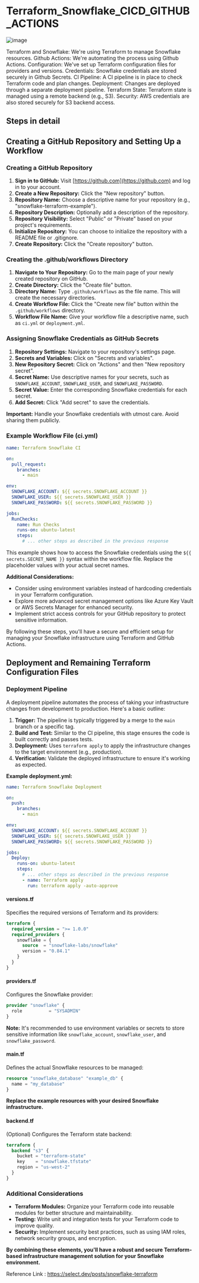 # Terraform_Snowflake_CICD_GITHUB_ACTIONS
![image](https://github.com/user-attachments/assets/c812ad62-a124-4ea0-94b6-098278af64a5)

Terraform and Snowflake: We're using Terraform to manage Snowflake resources.
Github Actions: We're automating the process using Github Actions.
Configuration: We've set up Terraform configuration files for providers and versions.
Credentials: Snowflake credentials are stored securely in Github Secrets.
CI Pipeline: A CI pipeline is in place to check Terraform code and plan changes.
Deployment: Changes are deployed through a separate deployment pipeline.
Terraform State: Terraform state is managed using a remote backend (e.g., S3).
Security: AWS credentials are also stored securely for S3 backend access.


## Steps in detail ## 

## Creating a GitHub Repository and Setting Up a Workflow

### Creating a GitHub Repository
1. **Sign in to GitHub:** Visit [https://github.com](https://github.com) and log in to your account.
2. **Create a New Repository:** Click the "New repository" button.
3. **Repository Name:** Choose a descriptive name for your repository (e.g., "snowflake-terraform-example").
4. **Repository Description:** Optionally add a description of the repository.
5. **Repository Visibility:** Select "Public" or "Private" based on your project's requirements.
6. **Initialize Repository:** You can choose to initialize the repository with a README file or .gitignore.
7. **Create Repository:** Click the "Create repository" button.

### Creating the .github/workflows Directory
1. **Navigate to Your Repository:** Go to the main page of your newly created repository on GitHub.
2. **Create Directory:** Click the "Create file" button.
3. **Directory Name:** Type `.github/workflows` as the file name. This will create the necessary directories.
4. **Create Workflow File:** Click the "Create new file" button within the `.github/workflows` directory.
5. **Workflow File Name:** Give your workflow file a descriptive name, such as `ci.yml` or `deployment.yml`.

### Assigning Snowflake Credentials as GitHub Secrets
1. **Repository Settings:** Navigate to your repository's settings page.
2. **Secrets and Variables:** Click on "Secrets and variables".
3. **New Repository Secret:** Click on "Actions" and then "New repository secret".
4. **Secret Name:** Use descriptive names for your secrets, such as `SNOWFLAKE_ACCOUNT`, `SNOWFLAKE_USER`, and `SNOWFLAKE_PASSWORD`.
5. **Secret Value:** Enter the corresponding Snowflake credentials for each secret.
6. **Add Secret:** Click "Add secret" to save the credentials.

**Important:** Handle your Snowflake credentials with utmost care. Avoid sharing them publicly.

### Example Workflow File (ci.yml)
```yaml
name: Terraform Snowflake CI

on:
  pull_request:
    branches:
      - main

env:
  SNOWFLAKE_ACCOUNT: ${{ secrets.SNOWFLAKE_ACCOUNT }}
  SNOWFLAKE_USER: ${{ secrets.SNOWFLAKE_USER }}
  SNOWFLAKE_PASSWORD: ${{ secrets.SNOWFLAKE_PASSWORD }}

jobs:
  RunChecks:
    name: Run Checks
    runs-on: ubuntu-latest
    steps:
      # ... other steps as described in the previous response
```

This example shows how to access the Snowflake credentials using the `${{ secrets.SECRET_NAME }}` syntax within the workflow file. Replace the placeholder values with your actual secret names.

**Additional Considerations:**
* Consider using environment variables instead of hardcoding credentials in your Terraform configuration.
* Explore more advanced secret management options like Azure Key Vault or AWS Secrets Manager for enhanced security.
* Implement strict access controls for your GitHub repository to protect sensitive information.

By following these steps, you'll have a secure and efficient setup for managing your Snowflake infrastructure using Terraform and GitHub Actions.
 
## Deployment and Remaining Terraform Configuration Files

### Deployment Pipeline
A deployment pipeline automates the process of taking your infrastructure changes from development to production. Here's a basic outline:

1. **Trigger:** The pipeline is typically triggered by a merge to the `main` branch or a specific tag.
2. **Build and Test:** Similar to the CI pipeline, this stage ensures the code is built correctly and passes tests.
3. **Deployment:** Uses `terraform apply` to apply the infrastructure changes to the target environment (e.g., production).
4. **Verification:** Validate the deployed infrastructure to ensure it's working as expected.

**Example deployment.yml:**

```yaml
name: Terraform Snowflake Deployment

on:
  push:
    branches:
      - main

env:
  SNOWFLAKE_ACCOUNT: ${{ secrets.SNOWFLAKE_ACCOUNT }}
  SNOWFLAKE_USER: ${{ secrets.SNOWFLAKE_USER }}
  SNOWFLAKE_PASSWORD: ${{ secrets.SNOWFLAKE_PASSWORD }}

jobs:
  Deploy:
    runs-on: ubuntu-latest
    steps:
      # ... other steps as described in the previous response
      - name: Terraform apply
        run: terraform apply -auto-approve
```

#### versions.tf
Specifies the required versions of Terraform and its providers:

```terraform
terraform {
  required_version = ">= 1.0.0"
  required_providers {
    snowflake = {
      source  = "snowflake-labs/snowflake"
      version = "0.84.1"
    }
  }
}
```

#### providers.tf
Configures the Snowflake provider:

```terraform
provider "snowflake" {
  role          = "SYSADMIN"
}
```

**Note:** It's recommended to use environment variables or secrets to store sensitive information like `snowflake_account`, `snowflake_user`, and `snowflake_password`.

#### main.tf
Defines the actual Snowflake resources to be managed:

```terraform
resource "snowflake_database" "example_db" {
  name = "my_database"
}
```

**Replace the example resources with your desired Snowflake infrastructure.**

#### backend.tf
(Optional) Configures the Terraform state backend:

```terraform
terraform {
  backend "s3" {
    bucket = "terraform-state"
    key    = "snowflake.tfstate"
    region = "us-west-2"
  }
}
```

### Additional Considerations
* **Terraform Modules:** Organize your Terraform code into reusable modules for better structure and maintainability.
* **Testing:** Write unit and integration tests for your Terraform code to improve quality.
* **Security:** Implement security best practices, such as using IAM roles, network security groups, and encryption.

**By combining these elements, you'll have a robust and secure Terraform-based infrastructure management solution for your Snowflake environment.**

Reference Link : https://select.dev/posts/snowflake-terraform










